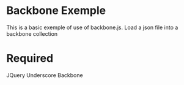 Backbone Exemple
==============

This is a basic exemple of use of backbone.js. Load a json file into a backbone collection

Required
=====================
JQuery
Underscore
Backbone